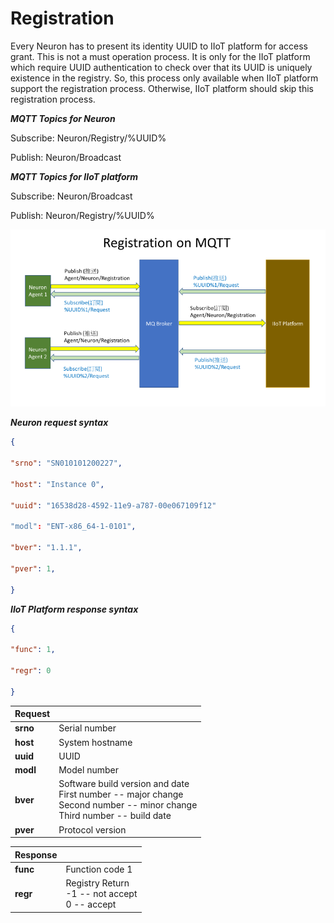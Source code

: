 # Registration

Every Neuron has to present its identity UUID to IIoT platform for
access grant. This is not a must operation process. It is only for the
IIoT platform which require UUID authentication to check over that its
UUID is uniquely existence in the registry. So, this process only
available when IIoT platform support the registration process.
Otherwise, IIoT platform should skip this registration process.

**_MQTT Topics for Neuron_**

Subscribe: Neuron/Registry/%UUID%

Publish: Neuron/Broadcast

**_MQTT Topics for IIoT platform_**

Subscribe: Neuron/Broadcast

Publish: Neuron/Registry/%UUID%

![](../assets/registraton-on-mqtt.png)

**_Neuron request syntax_**

```json
{

"srno": "SN010101200227",

"host": "Instance 0",

"uuid": "16538d28-4592-11e9-a787-00e067109f12"

"modl": "ENT-x86_64-1-0101",

"bver": "1.1.1",

"pver": 1,

}
```

**_IIoT Platform response syntax_**

```json
{

"func": 1,

"regr": 0

}
```

| Request  |                                                                                                                                |
| -------- | ------------------------------------------------------------------------------------------------------------------------------ |
| **srno** | Serial number                                                                                                                  |
| **host** | System hostname                                                                                                                |
| **uuid** | UUID                                                                                                                           |
| **modl** | Model number                                                                                                                   |
| **bver** | Software build version and date<br>First number -- major change<br>Second number -- minor change<br>Third number -- build date |
| **pver** | Protocol version                                                                                                               |

| Response |                                                      |
| -------- | ---------------------------------------------------- |
| **func** | Function code 1                                      |
| **regr** | Registry Return<br>-1 \-- not accept<br>0 \-- accept |
